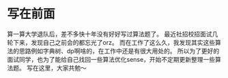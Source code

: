 # 写在前面
算一算大学退队后，差不多快十年没有好好写过算法题了。
最近社招校招面试几轮下来，发现自己之前会的都忘光了orz。
而在工作了这么久，我发现其实这些算法的思路例如字典树、dp啊啥的，在工作中还是有很大用处的。
所以为了更好的面试同学，也为了能给自己找回一些算法优化sense，开始不定期更新整理一些算法题。
写在这里，大家共勉～
